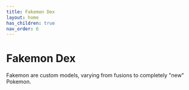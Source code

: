 ```yaml
---
title: Fakemon Dex
layout: home
has_children: true
nav_order: 6
---
```


# Fakemon Dex
Fakemon are custom models, varying from fusions to completely "new" Pokemon.